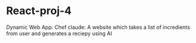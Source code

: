 # React-proj-4
Dynamic Web App: Chef claude: A website which takes a list of incredients from user and generates a reciepy using AI

